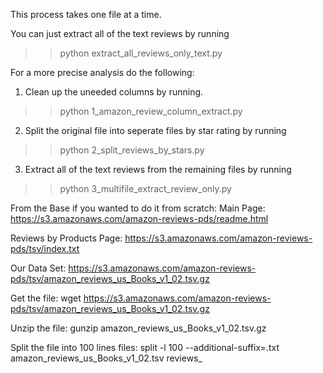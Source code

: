 This process takes one file at a time.

You can just extract all of the text reviews by running
>> python extract_all_reviews_only_text.py


For a more precise analysis do the following:
1) Clean up the uneeded columns by running.
>> python 1_amazon_review_column_extract.py

2) Split the original file into seperate files by star rating by running
>> python 2_split_reviews_by_stars.py

3) Extract all of the text reviews from the remaining files by running
>> python 3_multifile_extract_review_only.py





From the Base if you wanted to do it from scratch:
Main Page:
https://s3.amazonaws.com/amazon-reviews-pds/readme.html

Reviews by Products Page:
https://s3.amazonaws.com/amazon-reviews-pds/tsv/index.txt

Our Data Set:
https://s3.amazonaws.com/amazon-reviews-pds/tsv/amazon_reviews_us_Books_v1_02.tsv.gz

Get the file:
wget https://s3.amazonaws.com/amazon-reviews-pds/tsv/amazon_reviews_us_Books_v1_02.tsv.gz

Unzip the file:
gunzip amazon_reviews_us_Books_v1_02.tsv.gz


Split the file into 100 lines files:
split -l 100 --additional-suffix=.txt amazon_reviews_us_Books_v1_02.tsv reviews_